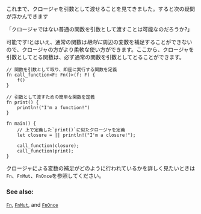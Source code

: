 <!-- Since closures may be used as arguments, you might wonder if the same can be said
about functions. And indeed they can! However, because a function can
*never* capture variables, closures are strictly more flexible. Therefore, any
function which can take a closure as an argument can also take a function. -->
これまで、クロージャを引数として渡せることを見てきました。すると次の疑問が浮かんできます

「クロージャではない普通の関数を引数として渡すことは可能なのだろうか?」

可能です!とはいえ、通常の関数は*絶対に*周辺の変数を補足することができないので、クロージャの方がより柔軟な使い方ができます。ここから、クロージャを引数としてとる関数は、必ず通常の関数を引数としてとることができます。

``` rust,editable
// 関数を引数として取り、即座に実行する関数を定義
fn call_function<F: Fn()>(f: F) {
    f()
}

// 引数として渡すための簡単な関数を定義
fn print() {
    println!("I'm a function!")
}

fn main() {
    // 上で定義した`print()`に似たクロージャを定義
    let closure = || println!("I'm a closure!");

    call_function(closure);
    call_function(print);
}

```

<!-- As an additional note, the `Fn`, `FnMut`, and `FnOnce` `traits` dictate how
a closure captures variables from the enclosing scope.  -->
クロージャによる変数の補足がどのように行われているかを詳しく見たいときは`Fn`、`FnMut`、`FnOnce`を参照してください。

### See also:

[`Fn`][fn], [`FnMut`][fn_mut], and [`FnOnce`][fn_once]

[fn]: http://doc.rust-lang.org/std/ops/trait.Fn.html
[fn_mut]: http://doc.rust-lang.org/std/ops/trait.FnMut.html
[fn_once]: http://doc.rust-lang.org/std/ops/trait.FnOnce.html
